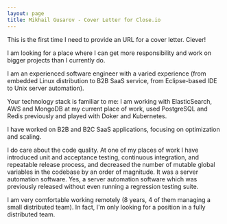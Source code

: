```yaml
---
layout: page
title: Mikhail Gusarov - Cover Letter for Close.io
---
```


This is the first time I need to provide an URL for a cover letter. Clever!

I am looking for a place where I can get more responsibility and work on bigger
projects than I currently do.

I am an experienced software engineer with a varied experience (from embedded
Linux distribution to B2B SaaS service, from Eclipse-based IDE to Unix server
automation).

Your technology stack is familiar to me: I am working with ElasticSearch, AWS
and MongoDB at my current place of work, used PostgreSQL and Redis previously
and played with Doker and Kubernetes.

I have worked on B2B and B2C SaaS applications, focusing on optimization and
scaling.

I do care about the code quality. At one of my places of work I have introduced
unit and acceptance testing, continuous integration, and repeatable release
process, and decreased the number of mutable global variables in the codebase by
an order of magnitude. It was a server automation software. Yes, a server
automation software which was previously released without even running a
regression testing suite.

I am very comfortable working remotely (8 years, 4 of them managing a small
distributed team). In fact, I'm only looking for a position in a fully
distributed team.
